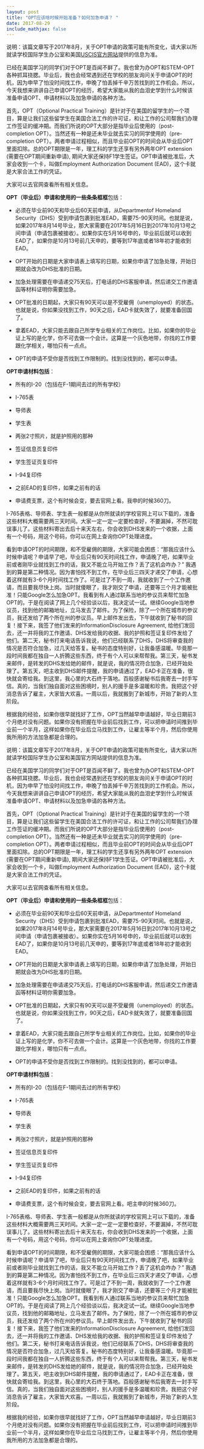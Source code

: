 ```yaml
---
layout: post
title: "OPT应该啥时候开始准备？如何加急申请？ "
date: 2017-08-29
include_mathjax: false
---
```


说明：该篇文章写于2017年8月，关于OPT申请的政策可能有所变化，请大家以所就读学校国际学生办公室和美国[USCIS官方网站](uscis.gov/students-and-exchange-visitors/student-and-exchange-visitor-program-SEVP)提供的信息为准。

已经在美国学习的同学们对于OPT是百闻不鲜了。我也曾为办OPT和STEM-OPT各种抓耳挠腮。毕业后，我也会经常遇到还在学校的朋友询问关于申请OPT的时机，因为申早了怕没时间找工作，申晚了怕丢掉千辛万苦找到的工作机会。所以，今天我想来讲讲自己申请OPT的经历，希望大家能从我的血泪史学到什么时候该准备申请OPT、申请材料以及加急申请的各种方法。

首先，OPT（Optional Practical Training）是针对于在美国的留学生的一个项目，算是让我们这些留学生在美国合法工作的许可证，和让工作的公司帮我们办理工作签证的缓冲期。而我们所说的OPT大部分是指毕业后使用的（post-completion OPT）。当然还有一种是还未毕业就去实习的同学使用的（pre-completion OPT）。两者申请过程相似，而且毕业前OPT的时间会从毕业后OPT里面扣除。总的OPT期限是一年，理工科的学生还享有另外两年OPT extension (需要在OPT期间重新申请), 期间大家还保持F1学生签证。OPT申请被批准后，大家会收到一个卡，叫做Employment Authorization Document (EAD)，这个卡就是大家合法工作的凭证。

大家可以去官网查看所有相关信息。

**OPT（毕业后）申请和使用的一些条条框框**包括：

+ 必须在毕业前90天和毕业后60天前申请，从Departmentof Homeland Security（DHS）受到申请包裹到批准EAD，需要75-90天时间。也就是说，如果2017年8月14号毕业，那大家需要在2017年5月16日到2017年10月13号之间申请（申请包裹被接收）。如果你实在5月16号申的，毕业前后就可以收到EAD了，如果你是10月13号前几天申的，要等到17年底或者18年初才能收到EAD。

+ OPT开始的日期是大家申请表上填写的日期，如果你申请了加急处理，开始日期就会改为DHS批准的日期。

+ 加急处理需要在申请递交75天后，打电话的DHS客服申请，然后递交工作邀请函等材料证明你需要加急。

+ OPT批准的日期起，大家只有90天可以是不受雇佣（unemployed）的状态。也就是说，你如果没找到工作，90天之后，EAD卡就失效了，就要准备回国了。

+ 拿着EAD，大家只能去跟自己所学专业相关的工作岗位。比如，如果你的毕业证上写的是化学，你不可去做一个会计。这算是一个灰色地带，你找的工作要跟化学相关，哪怕只有一点点。

+ OPT的申请不受你是否找到工作限制的。找到没找到的，都可以申请。

 

**OPT申请材料包括**：

+ 所有的I-20（包括在F-1期间去过的所有学校）

+ I-765表

+ 导师表

+ 学生表

+ 两张2寸照片，就是护照用的那种

+ 签证信息页复印件

+ 学生签证页复印件

+ I-94复印件

+ 之前EAD的复印件，如果之前有的话

+ 申请费支票，这个有时候会变，要去官网上看。我申的时候360刀。

I-765表格、导师表、学生表一般都是从你所就读的学校官网上可以下载的，准备这些材料大概需要两三天时间。大家一定一定一定要检查好，不要漏掉，不然可耽误事儿了。这些材料寄出去后十来天左右，你会收到DHS发来的一个收据，上面有一个号码，用这个号码，你可以在网上查询你OPT处理进度。

看到申请OPT的时间期限，和不受雇佣的期限，大家可能会困惑：“那我应该什么时候申请呢？申请早了吧，毕业后只有90天时间找工作，申请晚了吧，如果毕业前或者刚毕业就找到工作的话，我又不能立马开始工作？丢了这机会咋办？” 我遇到的算是第二种情况。因为害怕找不到工作，在毕业后三四天才递交了申请，心想着这样就有3-6个月时间找工作了。可是过了不到一周，我就收到了一个工作邀请，而且要我尽快上岗。当时就傻眼了，我才刚交了申请，还要等三个月才能被批准！只能Google怎么加急OPT。我看到有人通过联系当地的参议员来帮忙加急OPT的。于是在阅读了网上几个经验谈以后，我决定试一试。继续Google当地参议员，找到他的邮箱地址，立马发去了邮件。为了保险，除了一个所在城市的参议员，我还发给了两个所在州的参议员。早上邮件发出去，下午就收到了秘书的回复！接下来，我签了他们发来的InformationDisclosure Agreement, 给他们发回去，还一并将我的工作邀请、DHS发给我的收据、我的护照和签证复印件发给了他们。第二天，秘书打来电话告诉我说，他们已经联系了DHS，DHS将审查我的情况是否符合加急，过几天给答复。秘书的态度特别好，让我备感温暖。毕竟那一段时间我都在独自一人折腾这些东西，终于有个人可以来帮帮我。第三天，秘书发来邮件，是转发的DHS发给她的邮件，就是说，我的情况符合加急，已经开始处理了。第五天，吧主收到DHS邮件提醒，我的申请通过了，EAD卡正在准备，很快就会寄给我。到这里，我心里的大石终于落地。百般感谢秘书后我寄去一封手写信。真的，当我们独自面对这些困境时，别人的援手是多温暖和珍贵。我把这个好消息告诉了雇主，大家皆大欢喜。一周以后，我就搬到了新城市，开始了新的人生阶段。

根据我的经验，如果你很早就找好了工作，OPT当然越早申请越好，毕业日期前3个月绝对没有问题。如果你没有把握在毕业前后找到工作，可以把申请时间推到毕业前一个半月，这样如果你在毕业后立马找到工作，让雇主等半个月，然后你使用我所用的方法加急都是合理的。

说明：该篇文章写于2017年8月，关于OPT申请的政策可能有所变化，请大家以所就读学校国际学生办公室和美国官方网站提供的信息为准。

已经在美国学习的同学们对于OPT是百闻不鲜了。我也曾为办OPT和STEM-OPT各种抓耳挠腮。毕业后，我也会经常遇到还在学校的朋友询问关于申请OPT的时机，因为申早了怕没时间找工作，申晚了怕丢掉千辛万苦找到的工作机会。所以，今天我想来讲讲自己申请OPT的经历，希望大家能从我的血泪史学到什么时候该准备申请OPT、申请材料以及加急申请的各种方法。

首先，OPT（Optional Practical Training）是针对于在美国的留学生的一个项目，算是让我们这些留学生在美国合法工作的许可证，和让工作的公司帮我们办理工作签证的缓冲期。而我们所说的OPT大部分是指毕业后使用的（post-completion OPT）。当然还有一种是还未毕业就去实习的同学使用的（pre-completion OPT）。两者申请过程相似，而且毕业前OPT的时间会从毕业后OPT里面扣除。总的OPT期限是一年，理工科的学生还享有另外两年OPT extension (需要在OPT期间重新申请), 期间大家还保持F1学生签证。OPT申请被批准后，大家会收到一个卡，叫做Employment Authorization Document (EAD)，这个卡就是大家合法工作的凭证。

大家可以去官网查看所有相关信息。

**OPT（毕业后）申请和使用的一些条条框框**包括：

+ 必须在毕业前90天和毕业后60天前申请，从Departmentof Homeland Security（DHS）受到申请包裹到批准EAD，需要75-90天时间。也就是说，如果2017年8月14号毕业，那大家需要在2017年5月16日到2017年10月13号之间申请（申请包裹被接收）。如果你实在5月16号申的，毕业前后就可以收到EAD了，如果你是10月13号前几天申的，要等到17年底或者18年初才能收到EAD。

+ OPT开始的日期是大家申请表上填写的日期，如果你申请了加急处理，开始日期就会改为DHS批准的日期。

+ 加急处理需要在申请递交75天后，打电话的DHS客服申请，然后递交工作邀请函等材料证明你需要加急。

+ OPT批准的日期起，大家只有90天可以是不受雇佣（unemployed）的状态。也就是说，你如果没找到工作，90天之后，EAD卡就失效了，就要准备回国了。

+ 拿着EAD，大家只能去跟自己所学专业相关的工作岗位。比如，如果你的毕业证上写的是化学，你不可去做一个会计。这算是一个灰色地带，你找的工作要跟化学相关，哪怕只有一点点。

+ OPT的申请不受你是否找到工作限制的。找到没找到的，都可以申请。

 

**OPT申请材料包括**：

+ 所有的I-20（包括在F-1期间去过的所有学校）

+ I-765表

+ 导师表

+ 学生表

+ 两张2寸照片，就是护照用的那种

+ 签证信息页复印件

+ 学生签证页复印件

+ I-94复印件

+ 之前EAD的复印件，如果之前有的话

+ 申请费支票，这个有时候会变，要去官网上看。吧主申的时候360刀。

I-765表格、导师表、学生表一般都是从你所就读的学校官网上可以下载的，准备这些材料大概需要两三天时间。大家一定一定一定要检查好，不要漏掉，不然可耽误事儿了。这些材料寄出去后十来天左右，你会收到DHS发来的一个收据，上面有一个号码，用这个号码，你可以在网上查询你OPT处理进度。

看到申请OPT的时间期限，和不受雇佣的期限，大家可能会困惑：“那我应该什么时候申请呢？申请早了吧，毕业后只有90天时间找工作，申请晚了吧，如果毕业前或者刚毕业就找到工作的话，我又不能立马开始工作？丢了这机会咋办？” 我遇到的算是第二种情况。因为害怕找不到工作，在毕业后三四天才递交了申请，心想着这样就有3-6个月时间找工作了。可是过了不到一周，我就收到了一个工作邀请，而且要我尽快上岗。当时就傻眼了，我才刚交了申请，还要等三个月才能被批准！只能Google怎么加急OPT。我看到有人通过联系当地的参议员来帮忙加急OPT的。于是在阅读了网上几个经验谈以后，我决定试一试。继续Google当地参议员，找到他的邮箱地址，立马发去了邮件。为了保险，除了一个所在城市的参议员，我还发给了两个所在州的参议员。早上邮件发出去，下午就收到了秘书的回复！接下来，我签了他们发来的InformationDisclosure Agreement, 给他们发回去，还一并将我的工作邀请、DHS发给我的收据、我的护照和签证复印件发给了他们。第二天，秘书打来电话告诉我说，他们已经联系了DHS，DHS将审查我的情况是否符合加急，过几天给答复。秘书的态度特别好，让我备感温暖。毕竟那一段时间我都在独自一人折腾这些东西，终于有个人可以来帮帮我。第三天，秘书发来邮件，是转发的DHS发给她的邮件，就是说，我的情况符合加急，已经开始处理了。第五天，吧主收到DHS邮件提醒，我的申请通过了，EAD卡正在准备，很快就会寄给我。到这里，我心里的大石终于落地。百般感谢秘书后我寄去一封手写信。真的，当我们独自面对这些困境时，别人的援手是多温暖和珍贵。我把这个好消息告诉了雇主，大家皆大欢喜。一周以后，我就搬到了新城市，开始了新的人生阶段。

根据我的经验，如果你很早就找好了工作，OPT当然越早申请越好，毕业日期前3个月绝对没有问题。如果你没有把握在毕业前后找到工作，可以把申请时间推到毕业前一个半月，这样如果你在毕业后立马找到工作，让雇主等半个月，然后你使用我所用的方法加急都是合理的。
